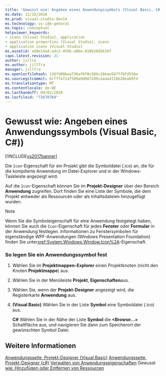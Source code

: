```yaml
---
title: 'Gewusst wie: Angeben eines Anwendungssymbols (Visual Basic, C#) | Microsoft-Dokumentation'
ms.date: 11/15/2016
ms.prod: visual-studio-dev14
ms.technology: vs-ide-general
ms.topic: conceptual
helpviewer_keywords:
- icons [Visual Studio], application
- application properties [Visual Studio], icons
- application icons [Visual Studio]
ms.assetid: ad8e14ed-adc2-45b6-a0be-818b16d5616f
caps.latest.revision: 21
author: jillre
ms.author: jillfra
manager: jillfra
ms.openlocfilehash: 136fd00bea736af0f0c589c28eae597ff8fd558e
ms.sourcegitcommit: 6cfffa72af599a9d667249caaaa411bb28ea69fd
ms.translationtype: MT
ms.contentlocale: de-DE
ms.lasthandoff: 09/02/2020
ms.locfileid: "72670704"
---
```

# <a name="how-to-specify-an-application-icon-visual-basic-c"></a>Gewusst wie: Angeben eines Anwendungssymbols (Visual Basic, C#))
[!INCLUDE[vs2017banner](../includes/vs2017banner.md)]

Die `Icon`-Eigenschaft für ein Projekt gibt die Symboldatei (.ico) an, die für die kompilierte Anwendung im Datei-Explorer und in der Windows-Taskleiste angezeigt wird.

 Auf die `Icon`-Eigenschaft können Sie im **Projekt-Designer** über den Bereich **Anwendung** zugreifen. Dort finden Sie eine Liste der Symbole, die dem Projekt entweder als Ressourcen oder als Inhaltsdateien hinzugefügt wurden.

> [!NOTE]
> Wenn Sie die Symboleigenschaft für eine Anwendung festgelegt haben, können Sie auch die `Icon`-Eigenschaft für jedes **Fenster** oder **Formular** in der Anwendung festlegen. Informationen zu Fenstersymbolen für eigenständige WPF-Anwendungen (Windows Presentation Foundation) finden Sie unter<xref:System.Windows.Window.Icon%2A>-Eigenschaft.

### <a name="to-specify-an-application-icon"></a>So legen Sie ein Anwendungssymbol fest

1. Wählen Sie im **Projektmappen-Explorer** einen Projektknoten (nicht den Knoten **Projektmappe**) aus.

2. Wählen Sie in der Menüleiste **Projekt**, **Eigenschaften**aus.

3. Wählen Sie, wenn der **Projekt-Designer** angezeigt wird, die Registerkarte **Anwendung** aus.

4. **(Visual Basic)** Wählen Sie in der Liste **Symbol** eine Symboldatei (.ico) aus.

     **C#** Wählen Sie in der Nähe der Liste **Symbol** die **\<Browse...>** Schaltfläche aus, und navigieren Sie dann zum Speicherort der gewünschten Symbol Datei.

## <a name="see-also"></a>Weitere Informationen
 [Anwendungsseite, Projekt-Designer (Visual Basic)](../ide/reference/application-page-project-designer-visual-basic.md) [Anwendungsseite, Projekt-Designer (c#)](../ide/reference/application-page-project-designer-csharp.md) [Verwalten von Anwendungseigenschaften](../ide/application-properties.md) Gewusst [wie: Hinzufügen oder Entfernen von Ressourcen](https://msdn.microsoft.com/7b77bc06-3952-4799-b029-def3f8f7f88d)
